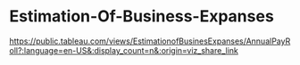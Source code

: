 # Estimation-Of-Business-Expanses

https://public.tableau.com/views/EstimationofBusinesExpanses/AnnualPayRoll?:language=en-US&:display_count=n&:origin=viz_share_link

